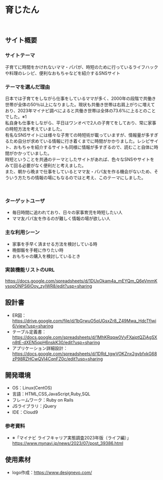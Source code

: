 # 育じたん
​
## サイト概要
### サイトテーマ
子育てに時間をかけれないママ・パパが、時短のために行っているライフハックや料理のレシピ、便利なおもちゃなどを紹介するSNSサイト
​
### テーマを選んだ理由
日本では子育てをしながら仕事をしているママが多く、2000年の段階で共働き世帯が全体の50％以上になりました。現状も共働き世帯は右肩上がりに増えており、2023年マイナビ調べによると共働き世帯は全体の73.6%に上るとのことでした。※1<br>
私自身も仕事をしながら、平日はワンオペで2人の子育てをしており、常に家事の時短方法を考えていました。<br>
有名なSNSサイトには様々な子育ての時短術が載っていますが、情報量が多すぎるため自分が求めている情報に行き着くまでに時間がかかりました。レシピサイト、おもちゃを紹介するサイトも同様に情報が多すぎるので、読むこと自体に時間がかかっていました。<br>
時短ということを共通のテーマとしたサイトがあれば、色々なSNSやサイトをみて回る必要がなく便利だと考えました。<br>
また、朝から晩まで仕事をしているとママ友・パパ友を作る機会がないため、そういう方たちの情報の場にもなるのではと考え、このテーマにしました。

​
### ターゲットユーザ
- 毎日時間に追われており、日々の家事育児を時短したい人
- ママ友パパ友を作るのが難しく情報の場が欲しい人
​
### 主な利用シーン
- 家事を手早く済ませる方法を検討している時
- 晩御飯を手軽に作りたい時
- おもちゃの購入を検討しているとき
 
### 実装機能リストのURL
https://docs.google.com/spreadsheets/d/1DUxOkam4a_mEYQm_Q6eVmmKvsopONPS6lOoy_zylWR8/edit?usp=sharing
​
## 設計書
- ER図：https://drive.google.com/file/d/1bGrwuO5qUGsxZr8_Z49Mwa_HdcTfjwi6/view?usp=sharing
- テーブル定義書：https://docs.google.com/spreadsheets/d/1MhKRqqw0VyFXajptQZjAgSXn8tE-dXEN5qpH6nskK30/edit?usp=sharing
- アプリケーション詳細設計：https://docs.google.com/spreadsheets/d/1DRd_tgwVOKZnx2gvbfxkG68zP98RZHCwQVI4CqnFZ0c/edit?usp=sharing
​
## 開発環境
- OS：Linux(CentOS)
- 言語：HTML,CSS,JavaScript,Ruby,SQL
- フレームワーク：Ruby on Rails
- JSライブラリ：jQuery
- IDE：Cloud9
​
### 参考資料
- ※「マイナビ ライフキャリア実態調査2023年版（ライフ編）」https://www.mynavi.jp/news/2023/07/post_39386.html


## 使用素材
- logo作成：https://www.designevo.com/